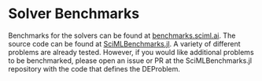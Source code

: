 # Solver Benchmarks

Benchmarks for the solvers can be found at
[benchmarks.sciml.ai](https://docs.sciml.ai/SciMLBenchmarksOutput/stable/).
The source code can be found at
[SciMLBenchmarks.jl](https://github.com/SciML/SciMLBenchmarks.jl).
A variety of different problems are already tested.
However, if you would like additional problems to be benchmarked,
please open an issue or PR at the SciMLBenchmarks.jl repository
with the code that defines the DEProblem.
